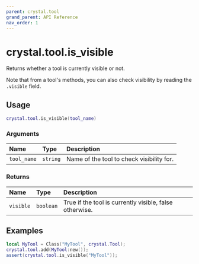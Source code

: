```yaml
---
parent: crystal.tool
grand_parent: API Reference
nav_order: 1
---
```


# crystal.tool.is_visible

Returns whether a tool is currently visible or not.

Note that from a tool's methods, you can also check visibility by reading the `.visible` field.

## Usage

```lua
crystal.tool.is_visible(tool_name)
```

### Arguments

| Name        | Type     | Description                               |
| :---------- | :------- | :---------------------------------------- |
| `tool_name` | `string` | Name of the tool to check visibility for. |

### Returns

| Name      | Type      | Description                                             |
| :-------- | :-------- | :------------------------------------------------------ |
| `visible` | `boolean` | True if the tool is currently visible, false otherwise. |

## Examples

```lua
local MyTool = Class("MyTool", crystal.Tool);
crystal.tool.add(MyTool:new());
assert(crystal.tool.is_visible("MyTool"));
```
